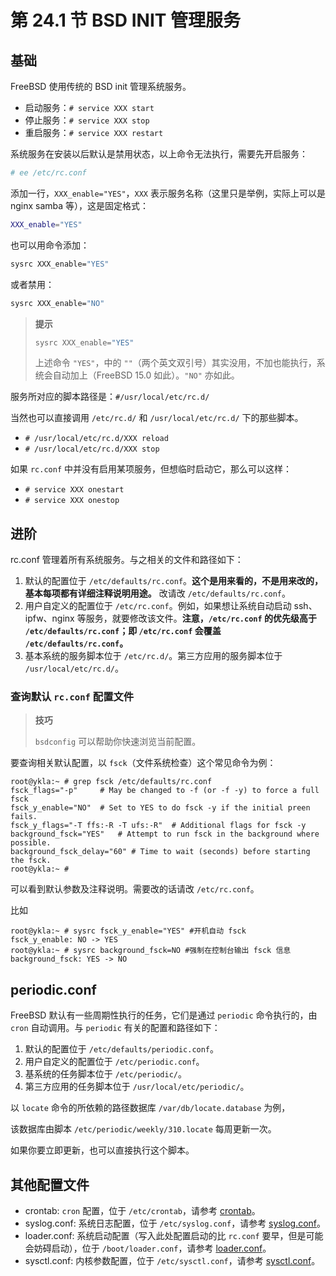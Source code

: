 # 第 24.1 节 BSD INIT 管理服务

## 基础

FreeBSD 使用传统的 BSD init 管理系统服务。

- 启动服务：`# service XXX start`
- 停止服务：`# service XXX stop`
- 重启服务：`# service XXX restart`

系统服务在安装以后默认是禁用状态，以上命令无法执行，需要先开启服务：

```sh
# ee /etc/rc.conf
```

添加一行，`XXX_enable="YES"`，`XXX` 表示服务名称（这里只是举例，实际上可以是 nginx samba 等），这是固定格式：

```sh
XXX_enable="YES"
```

也可以用命令添加：

```sh
sysrc XXX_enable="YES"
```

或者禁用：

```sh
sysrc XXX_enable="NO"
```

>**提示**
>
>```sh
>sysrc XXX_enable="YES"
>```
>
>上述命令 `"YES"`，中的 `""`（两个英文双引号）其实没用，不加也能执行，系统会自动加上（FreeBSD 15.0 如此）。`"NO"` 亦如此。

服务所对应的脚本路径是：`#/usr/local/etc/rc.d/`

当然也可以直接调用 `/etc/rc.d/` 和 `/usr/local/etc/rc.d/` 下的那些脚本。

- `# /usr/local/etc/rc.d/XXX reload`
- `# /usr/local/etc/rc.d/XXX stop`

如果 `rc.conf` 中并没有启用某项服务，但想临时启动它，那么可以这样：

- `# service XXX onestart`
- `# service XXX onestop`


## 进阶

rc.conf 管理着所有系统服务。与之相关的文件和路径如下：

1. 默认的配置位于 `/etc/defaults/rc.conf`。**这个是用来看的，不是用来改的，基本每项都有详细注释说明用途。** 改请改 `/etc/defaults/rc.conf`。
2. 用户自定义的配置位于 `/etc/rc.conf`。例如，如果想让系统自动启动 ssh、ipfw、nginx 等服务，就要修改该文件。**注意，`/etc/rc.conf` 的优先级高于 `/etc/defaults/rc.conf`；即 `/etc/rc.conf` 会覆盖 `/etc/defaults/rc.conf`。**
3. 基本系统的服务脚本位于 `/etc/rc.d/`。第三方应用的服务脚本位于 `/usr/local/etc/rc.d/`。

### 查询默认 `rc.conf` 配置文件

>**技巧**
>
>`bsdconfig` 可以帮助你快速浏览当前配置。

要查询相关默认配置，以 `fsck`（文件系统检查）这个常见命令为例：

```
root@ykla:~ # grep fsck /etc/defaults/rc.conf
fsck_flags="-p"		# May be changed to -f (or -f -y) to force a full fsck
fsck_y_enable="NO"	# Set to YES to do fsck -y if the initial preen fails.
fsck_y_flags="-T ffs:-R -T ufs:-R"	# Additional flags for fsck -y
background_fsck="YES"	# Attempt to run fsck in the background where possible.
background_fsck_delay="60" # Time to wait (seconds) before starting the fsck.
root@ykla:~ # 
```

可以看到默认参数及注释说明。需要改的话请改 `/etc/rc.conf`。

比如

```
root@ykla:~ # sysrc fsck_y_enable="YES" #开机自动 fsck
fsck_y_enable: NO -> YES
root@ykla:~ # sysrc background_fsck=NO #强制在控制台输出 fsck 信息
background_fsck: YES -> NO
```


## periodic.conf

FreeBSD 默认有一些周期性执行的任务，它们是通过 `periodic` 命令执行的，由 `cron` 自动调用。与 `periodic` 有关的配置和路径如下：

1. 默认的配置位于 `/etc/defaults/periodic.conf`。
2. 用户自定义的配置位于 `/etc/periodic.conf`。
3. 基系统的任务脚本位于 `/etc/periodic/`。
4. 第三方应用的任务脚本位于 `/usr/local/etc/periodic/`。

以 `locate` 命令的所依赖的路径数据库 `/var/db/locate.database` 为例，

该数据库由脚本 `/etc/periodic/weekly/310.locate` 每周更新一次。

如果你要立即更新，也可以直接执行这个脚本。

## 其他配置文件

- crontab: `cron` 配置，位于 `/etc/crontab`，请参考 [crontab](https://man.freebsd.org/cgi/man.cgi?crontab(5))。
- syslog.conf: 系统日志配置，位于 `/etc/syslog.conf`，请参考 [syslog.conf](https://man.freebsd.org/cgi/man.cgi?query=syslog.conf)。
- loader.conf: 系统启动配置（写入此处配置启动的比 `rc.conf` 要早，但是可能会妨碍启动），位于 `/boot/loader.conf`，请参考 [loader.conf](https://man.freebsd.org/cgi/man.cgi?query=loader.conf)。
- sysctl.conf: 内核参数配置，位于 `/etc/sysctl.conf`，请参考 [sysctl.conf](https://man.freebsd.org/cgi/man.cgi?query=sysctl.conf)。
